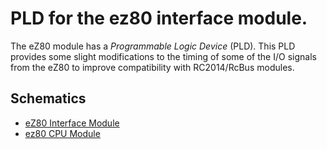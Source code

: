 # PLD for the ez80 interface module.

The eZ80 module has a *Programmable Logic Device* (PLD). This PLD provides some slight modifications to the timing of some of the I/O signals from the eZ80 to improve compatibility with RC2014/RcBus modules.

## Schematics

* [eZ80 Interface Module](./assets/SCHEMATIC-EZ80-INTERFACE-2024-08-02.pdf)
* [ez80 CPU Module](./assets/SCHEMATIC-EZ80-2024-08-02.pdf)
